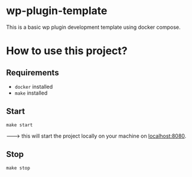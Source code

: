 # wp-plugin-template
This is a basic wp plugin development template using docker compose.

# How to use this project?

## Requirements
- `docker` installed
- `make` installed

## Start
```
make start
```
---> this will start the project locally on your machine on [localhost:8080](localhost:8080).


## Stop
```
make stop
```
